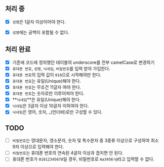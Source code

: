 ## 처리 중
- [x]  `성명`은 1글자 이상이어야 한다.
- [x]  `성명`에는 공백이 포함될 수 없다.


## 처리 완료
- [x] 기존에 코드에 정의했던 테이블의 underscore를 전부 camelCase로 변경하기
- [x]  `휴대폰 번호`, `성명`, `닉네임`, `비밀번호`를 입력 받아 가입한다.
- [x]  `휴대폰 번호`의 입력 값이 `010`으로 시작해야만 한다.
- [x]  `휴대폰 번호`는 유일(Unique)해야 한다.
- [x]  `휴대폰 번호`는 무조건 11글자 여야 한다.
- [x]  `휴대폰 번호`는 숫자로만 이루어져야 한다.
- [x]  **`닉네임`**은 유일(Unique)해야 한다.
- [x]  `닉네임`은 3글자 이상 10글자 이하여야 한다.
- [x]  `닉네임`은 영어, 숫자, _(언더바)로만 구성할 수 있다.

## TODO
- [ ]  `비밀번호`는 영대문자, 영소문자, 숫자 및 특수문자 중 3종류 이상으로 구성하여 최소 9자 이상으로 입력해야 한다.
- [ ]  `비밀번호`는 휴대폰 번호의 연속된 4글자 이상과 겹치면 안 된다.
- [ ] 휴대폰 번호가 `01012345678`일 경우, 비밀번호로 `Aa3456!@`라고 입력할 수 없다.